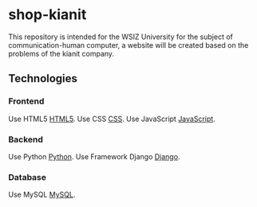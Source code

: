 # shop-kianit
This repository is intended for the WSIZ University for the subject of communication-human computer, 
a website will be created based on the problems of the kianit company.

## Technologies

### Frontend
Use HTML5 [HTML5](https://www.w3schools.com/html/default.asp).
Use CSS [CSS](https://www.w3schools.com/css/default.asp).
Use JavaScript [JavaScript](https://www.w3schools.com/js/default.asp).

### Backend
Use Python [Python](https://www.w3schools.com/python/default.asp).
Use Framework Django [Django](https://www.w3schools.com/django/index.php).

### Database
Use MySQL [MySQL](https://www.w3schools.com/mysql/default.asp).




